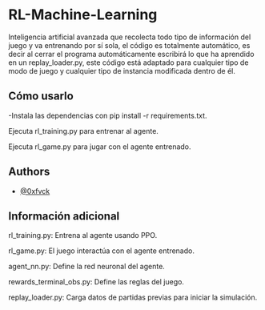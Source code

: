 # RL-Machine-Learning

Inteligencia artificial avanzada que recolecta todo tipo de información del juego y va entrenando por sí sola, el código es totalmente automático, es decir al cerrar el programa automáticamente escribirá lo que ha aprendido en un replay_loader.py, este código está adaptado para cualquier tipo de modo de juego y cualquier tipo de instancia modificada dentro de él.
## Cómo usarlo

-Instala las dependencias con pip install -r requirements.txt.

Ejecuta rl_training.py para entrenar al agente.

Ejecuta rl_game.py para jugar con el agente entrenado.


## Authors

- [@0xfvck](https://github.com/0xfvck)


## Información adicional

rl_training.py: Entrena al agente usando PPO.

rl_game.py: El juego interactúa con el agente entrenado.

agent_nn.py: Define la red neuronal del agente.

rewards_terminal_obs.py: Define las reglas del juego.

replay_loader.py: Carga datos de partidas previas para iniciar la simulación.
